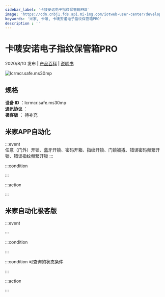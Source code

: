 ```yaml
---
sidebar_label: '卡唛安诺电子指纹保管箱PRO'
image: 'https://cdn.cnbj1.fds.api.mi-img.com/iotweb-user-center/developer_1679071858753x8Pj5mtp.png?GalaxyAccessKeyId=AKVGLQWBOVIRQ3XLEW&Expires=9223372036854775807&Signature=66xFsvdgq7Kymji8mxEBsxaVr1Y='
keywords: '米家, 卡唛, 卡唛安诺电子指纹保管箱PRO'
description : ''
---
```

# 卡唛安诺电子指纹保管箱PRO

2020/8/10 发布 | [产品百科](https://home.mi.com/webapp/content/baike/product/index.html?model=lcrmcr.safe.ms30mp/) | [说明书](https://home.mi.com/views/introduction.html?model=lcrmcr.safe.ms30mp&region=cn)

![lcrmcr.safe.ms30mp](https://cdn.cnbj1.fds.api.mi-img.com/iotweb-user-center/developer_1679071858753x8Pj5mtp.png?GalaxyAccessKeyId=AKVGLQWBOVIRQ3XLEW&Expires=9223372036854775807&Signature=66xFsvdgq7Kymji8mxEBsxaVr1Y=)

## 规格  
> 
**设备 ID** ：lcrmcr.safe.ms30mp  
**通讯协议** ：  
**极客版**  ： 待补充 


## 米家APP自动化  

:::event  
任意（门外）开锁、蓝牙开锁、密码开箱、指纹开锁、门锁被撬、错误密码频繁开锁、错误指纹频繁开锁
:::

:::condition  

:::

:::action   

:::

## 米家自动化极客版  

:::event  

:::

:::condition  

:::

:::condition 可查询的状态条件  

:::

:::action  

:::

        
